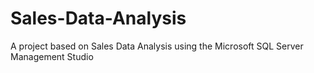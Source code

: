 # Sales-Data-Analysis
A project based on Sales Data Analysis using the Microsoft SQL Server Management Studio
